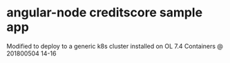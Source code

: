 

# angular-node creditscore sample app

Modified to deploy to a generic k8s cluster installed on OL 7.4 Containers @ 201800504 14-16

